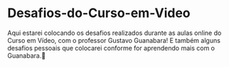 # Desafios-do-Curso-em-Video
Aqui estarei colocando os desafios realizados durante as aulas online do Curso em Vídeo, com o professor Gustavo Guanabara!
E também alguns desafios pessoais que colocarei conforme for aprendendo mais com o Guanabara.🫡
